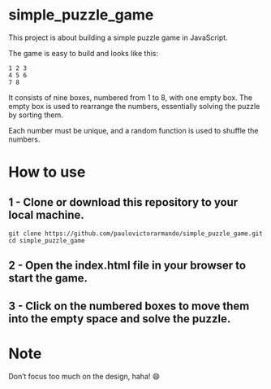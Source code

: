 # simple_puzzle_game
This project is about building a simple puzzle game in JavaScript.

The game is easy to build and looks like this:
```
1 2 3
4 5 6
7 8  
```
It consists of nine boxes, numbered from 1 to 8, with one empty box. The empty box is used to rearrange the numbers, essentially solving the puzzle by sorting them.

Each number must be unique, and a random function is used to shuffle the numbers.

# How to use
## 1 - Clone or download this repository to your local machine.
```
git clone https://github.com/paulovictorarmando/simple_puzzle_game.git
cd simple_puzzle_game
```
## 2 - Open the index.html file in your browser to start the game.
## 3 - Click on the numbered boxes to move them into the empty space and solve the puzzle.

# Note
Don’t focus too much on the design, haha! 😄
